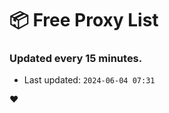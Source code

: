 # :package: Free Proxy List
### Updated every 15 minutes.

- Last updated: `2024-06-04 07:31`

:heart:
